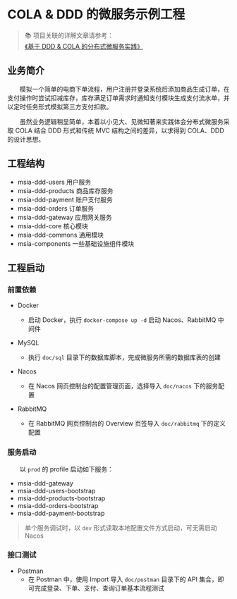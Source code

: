 # COLA & DDD 的微服务示例工程

> 📚 项目关联的详解文章请参考：[《基于 DDD & COLA 的分布式微服务实践》](https://reionchan.github.io/2024/12/01/microservice-in-action-with-cola-ddd/)

## 业务简介

&emsp;&emsp;模拟一个简单的电商下单流程，用户注册并登录系统后添加商品生成订单，在支付操作时尝试扣减库存，库存满足订单需求时通知支付模块生成支付流水单，并以定时任务形式模拟第三方支付扣款。

&emsp;&emsp;虽然业务逻辑稍显简单，本着以小见大、见微知著来实践体会分布式微服务采取 COLA 结合 DDD 形式和传统 MVC 结构之间的差异，以求得到 COLA、DDD 的设计思想。

## 工程结构

* msia-ddd-users 用户服务
* msia-ddd-products 商品库存服务
* msia-ddd-payment 账户支付服务
* msia-ddd-orders 订单服务
* msia-ddd-gateway 应用网关服务
* msia-ddd-core 核心模块
* msia-ddd-commons 通用模块
* msia-components 一些基础设施组件模块

## 工程启动

### 前置依赖

* Docker
  * 启动 Docker，执行 `docker-compose up -d` 启动 Nacos、RabbitMQ  中间件

* MySQL
  * 执行 `doc/sql` 目录下的数据库脚本，完成微服务所需的数据库表的创建
* Nacos
  * 在 Nacos 网页控制台的配置管理页面，选择导入 `doc/nacos` 下的服务配置
* RabbitMQ
  * 在 RabbitMQ 网页控制台的 Overview 页签导入 `doc/rabbitmq` 下的定义配置


### 服务启动

&emsp;&emsp;以 `prod` 的 profile 启动如下服务：

* msia-ddd-gateway
* msia-ddd-users-bootstrap
* msia-ddd-products-bootstrap
* msia-ddd-orders-bootstrap
* msia-ddd-payment-bootstrap

> 单个服务调试时，以 `dev` 形式读取本地配置文件方式启动，可无需启动 Nacos

### 接口测试

* Postman
  * 在 Postman 中，使用 Import 导入 `doc/postman` 目录下的 API 集合，即可完成登录、下单、支付、查询订单基本流程测试

